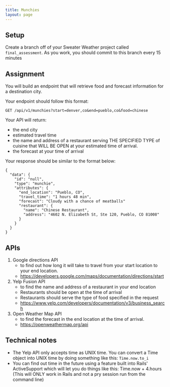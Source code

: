 ```yaml
---
title: Munchies
layout: page
---
```


## Setup

Create a branch off of your Sweater Weather project called `final_assessment`. As you work, you should commit to this branch every 15 minutes

## Assignment

You will build an endpoint that will retrieve food and forecast information for a destination city.

Your endpoint should follow this format: 

`GET /api/v1/munchies?start=denver,co&end=pueblo,co&food=chinese`

Your API will return:
- the end city
- estimated travel time
- the name and address of a restaurant serving THE SPECIFIED TYPE of cuisine that WILL BE OPEN at your estimated time of arrival. 
- the forecast at your time of arrival

Your response should be similar to the format below:

```
{
  "data": {
    "id": "null",
    "type": "munchie",
    "attributes": {
      "end_location": "Pueblo, CO",
      "travel_time": "1 hours 48 min",
      "forecast": "Cloudy with a chance of meatballs"
      "restaurant": {
        "name": "Chinese Restaurant",
        "address": "4602 N. Elizabeth St, Ste 120, Pueblo, CO 81008"
      }
    }
  }
}
```

## APIs

1. Google directions API
    - to find out how long it will take to travel from your start location to your end location.
    - https://developers.google.com/maps/documentation/directions/start
1. Yelp Fusion API
    - to find the name and address of a restaurant in your end location 
    - Restaurants should be open at the time of arrival
    - Restaurants should serve the type of food specified in the request
    - https://www.yelp.com/developers/documentation/v3/business_search
1. Open Weather Map API
    - to find the forecast in the end location at the time of arrival.
    - https://openweathermap.org/api


## Technical notes

* The Yelp API only accepts time as UNIX time. You can convert a Time object into UNIX time by doing something like this: `Time.now.to_i`
* You can find out time in the future using a feature built into Rails' ActiveSupport which will let you do things like this: Time.now + 4.hours (This will ONLY work in Rails and not a pry session run from the command line)
